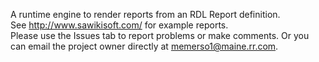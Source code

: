 A runtime engine to render reports from an RDL Report definition.<br />
See http://www.sawikisoft.com/ for example reports.<br />
Please use the Issues tab to report problems or make comments.  Or you can email
the project owner directly at memerso1@maine.rr.com.